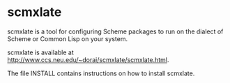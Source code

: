 # scmxlate

scmxlate is a tool for configuring Scheme packages to run
on the dialect of Scheme or Common Lisp on your system.

scmxlate is available at
http://www.ccs.neu.edu/~dorai/scmxlate/scmxlate.html.

The file INSTALL contains instructions on how to install
scmxlate.
